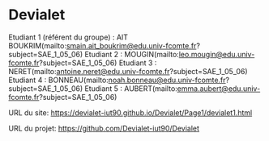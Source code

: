 # Devialet

Etudiant 1 (référent du groupe) :  AIT BOUKRIM(mailto:smain.ait_boukrim@edu.univ-fcomte.fr?subject=SAE_1_05_06) 
Etudiant 2 : MOUGIN(mailto:leo.mougin@edu.univ-fcomte.fr?subject=SAE_1_05_06) 
Etudiant 3 : NERET(mailto:antoine.neret@edu.univ-fcomte.fr?subject=SAE_1_05_06) 
Etudiant 4 : BONNEAU(mailto:noah.bonneau@edu.univ-fcomte.fr?subject=SAE_1_05_06) 
Etudiant 5 : AUBERT(mailto:emma.aubert@edu.univ-fcomte.fr?subject=SAE_1_05_06) 

URL du site:
https://devialet-iut90.github.io/Devialet/Page1/devialet1.html

URL du projet:
https://github.com/Devialet-iut90/Devialet
